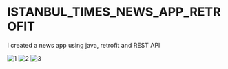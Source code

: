 # ISTANBUL_TIMES_NEWS_APP_RETROFIT
I created a news app using java, retrofit and REST API

![1](https://user-images.githubusercontent.com/70278989/214703548-07b9c859-98f5-48fb-b7a4-67550f1b5bc5.jpg)
![2](https://user-images.githubusercontent.com/70278989/214703549-bc844f0c-cf26-49ea-a273-cf1547199641.jpg)
![3](https://user-images.githubusercontent.com/70278989/214703545-0d05eff1-ace6-49c8-bbf0-e9be39558fd2.jpg)
